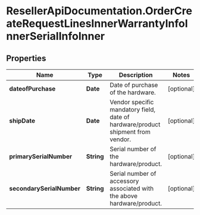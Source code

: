 # ResellerApiDocumentation.OrderCreateRequestLinesInnerWarrantyInfoInnerSerialInfoInner

## Properties

Name | Type | Description | Notes
------------ | ------------- | ------------- | -------------
**dateofPurchase** | **Date** | Date of purchase of the hardware. | [optional] 
**shipDate** | **Date** | Vendor specific mandatory field, date of hardware/product shipment from vendor. | [optional] 
**primarySerialNumber** | **String** | Serial number of the hardware/product. | [optional] 
**secondarySerialNumber** | **String** | Serial number of accessory associated with the above hardware/product. | [optional] 


